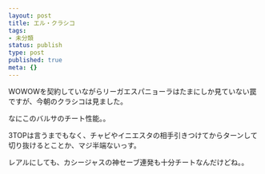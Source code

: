 ```yaml
---
layout: post
title: エル・クラシコ
tags:
- 未分類
status: publish
type: post
published: true
meta: {}
---
```

WOWOWを契約していながらリーガエスパニョーラはたまにしか見ていない罠ですが、今朝のクラシコは見ました。

なにこのバルサのチート性能。。

3TOPは言うまでもなく、チャビやイニエスタの相手引きつけてからターンして切り抜けるとことか、マジ半端ないっす。

レアルにしても、カシージャスの神セーブ連発も十分チートなんだけどね。。

<object width="560" height="340"><param name="movie" value="http://www.youtube.com/v/D2Uh7dlX9Qg&hl=ja&fs=1&color1=0x006699&color2=0x54abd6"></param><param name="allowFullScreen" value="true"></param><param name="allowscriptaccess" value="always"></param><embed src="http://www.youtube.com/v/D2Uh7dlX9Qg&hl=ja&fs=1&color1=0x006699&color2=0x54abd6" type="application/x-shockwave-flash" allowscriptaccess="always" allowfullscreen="true" width="560" height="340"></embed></object>
